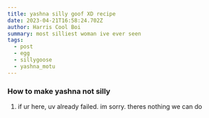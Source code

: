 ```yaml
---
title: yashna silly goof XD recipe
date: 2023-04-21T16:58:24.702Z
author: Harris Cool Boi
summary: most silliest woman ive ever seen
tags:
  - post
  - egg
  - sillygoose
  - yashna_motu
---
```

### H﻿ow to make yashna not silly

1. i﻿f ur here, uv already failed. im sorry. theres nothing we can  do